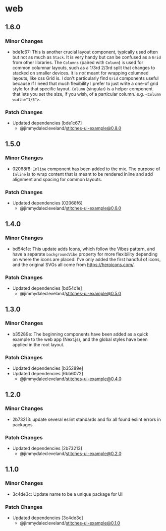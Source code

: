 # web

## 1.6.0

### Minor Changes

- bde1c67: This is another crucial layout component, typically used often but not as much as `Stack`. It is very handy but can be confused as a `Grid` from other libraries. The `Columns` (paired with `Column`) is used for common columnar layouts, such as a 1/3rd 2/3rd split that changes to stacked on smaller devices. It is _not_ meant for wrapping columned layouts, like css Grid is. I don't particularly find `Grid` components useful because if I need that much flexibility I prefer to just write a one-of grid style for that specific layout. `Column` (singular) is a helper component that lets you set the size, if you wish, of a particular column. e.g. `<Column width="1/5">`.

### Patch Changes

- Updated dependencies [bde1c67]
  - @jimmydalecleveland/stitches-ui-example@0.8.0

## 1.5.0

### Minor Changes

- 02068f6: `Inline` component has been added to the mix. The purpose of `Inline` is to wrap content that is meant to be rendered inline and add alignment and spacing for common layouts.

### Patch Changes

- Updated dependencies [02068f6]
  - @jimmydalecleveland/stitches-ui-example@0.6.0

## 1.4.0

### Minor Changes

- bd54c1e: This update adds Icons, which follow the Vibes pattern, and have a separate `backgroundVibe` property for more flexibility depending on where the icons are placed. I've only added the first handful of icons, and the original SVGs all come from https://heroicons.com/.

### Patch Changes

- Updated dependencies [bd54c1e]
  - @jimmydalecleveland/stitches-ui-example@0.5.0

## 1.3.0

### Minor Changes

- b35289e: The beginning components have been added as a quick example to the web app (Next.js), and the global styles have been applied in the root layout.

### Patch Changes

- Updated dependencies [b35289e]
- Updated dependencies [6bb6072]
  - @jimmydalecleveland/stitches-ui-example@0.4.0

## 1.2.0

### Minor Changes

- 2b73213: update several eslint standards and fix all found eslint errors in packages

### Patch Changes

- Updated dependencies [2b73213]
  - @jimmydalecleveland/stitches-ui-example@0.2.0

## 1.1.0

### Minor Changes

- 3c4de3c: Update name to be a unique package for UI

### Patch Changes

- Updated dependencies [3c4de3c]
  - @jimmydalecleveland/stitches-ui-example@0.1.0
